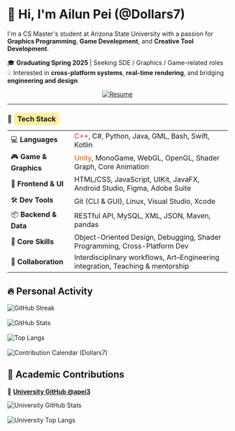 # 👋 Hi, I'm Ailun Pei (@Dollars7)

I'm a CS Master's student at Arizona State University with a passion for **Graphics Programming**, **Game Development**, and **Creative Tool Development**.

🎓 **Graduating Spring 2025** | Seeking SDE / Graphics / Game-related roles  
💡 Interested in **cross-platform systems**, **real-time rendering**, and bridging **engineering and design**

<div align="center">
  
[![Resume](https://img.shields.io/badge/📄_View_My_Resume-4A90E2?style=for-the-badge)](https://dollars7.github.io/resume/SDE/)

</div>



------
<h3>🧰 <span style="background-color:#ffefa0; padding:4px 8px; border-radius:6px;">Tech Stack</span></h3>

<table>
  <tr>
    <td>💻 <strong>Languages</strong></td>
    <td><span style="color:#c7254e;">C++</span>, C#, Python, Java, GML, Bash, Swift, Kotlin</td>
  </tr>
  <tr>
    <td>🎮 <strong>Game & Graphics</strong></td>
    <td><span style="color:#d35400;">Unity</span>, MonoGame, WebGL, OpenGL, Shader Graph, Core Animation</td>
  </tr>
  <tr>
    <td>🎨 <strong>Frontend & UI</strong></td>
    <td>HTML/CSS, JavaScript, UIKit, JavaFX, Android Studio, Figma, Adobe Suite</td>
  </tr>
  <tr>
    <td>🛠️ <strong>Dev Tools</strong></td>
    <td>Git (CLI & GUI), Linux, Visual Studio, Xcode</td>
  </tr>
  <tr>
    <td>📦 <strong>Backend & Data</strong></td>
    <td>RESTful API, MySQL, XML, JSON, Maven, pandas</td>
  </tr>
  <tr>
    <td>🚀 <strong>Core Skills</strong></td>
    <td>Object-Oriented Design, Debugging, Shader Programming, Cross-Platform Dev</td>
  </tr>
  <tr>
    <td>🤝 <strong>Collaboration</strong></td>
    <td>Interdisciplinary workflows, Art–Engineering integration, Teaching & mentorship</td>
  </tr>
</table>


## 🔥 Personal Activity



![GitHub Streak](https://streak-stats.demolab.com?user=Dollars7&theme=tokyonight)  
<br>
![GitHub Stats](https://github-readme-stats.vercel.app/api?username=Dollars7&show_icons=true&hide_rank=true&theme=tokyonight)  
<br>
![Top Langs](https://github-readme-stats.vercel.app/api/top-langs/?username=Dollars7&layout=compact&theme=tokyonight)  
<br>
![Contribution Calendar (Dollars7)](https://ghchart.rshah.org/Dollars7)



## 🧪 Academic Contributions



🔗 **[University GitHub @apei3](https://github.com/apei3)**

![University GitHub Stats](https://github-readme-stats.vercel.app/api?username=apei3&show_icons=true&hide_rank=true&theme=algolia)  
<br>
![University Top Langs](https://github-readme-stats.vercel.app/api/top-langs/?username=apei3&layout=compact&theme=algolia)  
<br>
<!-- **Contribution Calendar (apei3)**  
![University Contributions](https://ghchart.rshah.org/apei3) -->
